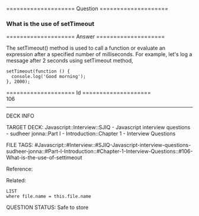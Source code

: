 ==================== Question ====================  

### What is the use of setTimeout  

==================== Answer ====================  

The setTimeout() method is used to call a function or evaluate an expression after a specified number of milliseconds. For example, let's log a message after 2 seconds using setTimeout method,

<!-- codeblock-start -->
<pre><code class="hljs language-javascript"><span class="hljs-built_in">setTimeout</span>(<span class="hljs-keyword">function</span> (<span class="hljs-params"></span>) {
  <span class="hljs-variable language_">console</span>.<span class="hljs-title function_">log</span>(<span class="hljs-string">'Good morning'</span>);
}, <span class="hljs-number">2000</span>);
</code></pre>
<!-- codeblock-end -->

==================== Id ====================  
106

---

DECK INFO

TARGET DECK: Javascript::Interview::SJIQ - Javascript interview questions - sudheer jonna::Part I - Introduction::Chapter 1 - Interview Questions

FILE TAGS: #Javascript::#Interview::#SJIQ-Javascript-interview-questions-sudheer-jonna::#Part-I-Introduction::#Chapter-1-Interview-Questions::#106-What-is-the-use-of-settimeout

Reference:

Related:

```dataview
LIST
where file.name = this.file.name
```

QUESTION STATUS: Safe to store
